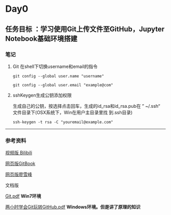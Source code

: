 # Day0

## 任务目标 ：学习使用Git上传文件至GitHub，Jupyter Notebook基础环境搭建

### **笔记**
1. Git 在shell下切换username和email的指令
    
    ```shell
    git config --global user.name "username"

    git config --global user.email "example@com"
    ```
2. sshKeygen生成公钥添加权限

    生成自己的公钥，按选择点击回车，生成的id_rsa和id_rsa.pub在 ” ~/.ssh“ 文件目录下(OSX系统下，Win在用户主目录里找 到.ssh目录)

    ```shell
    ssh-keygen -t rsa -C "youremail@example.com"
    ```
***
### 参考资料

[视频版 Bilibili](https://www.bilibili.com/video/av10475153?from=search&seid=11281184335048850372)

[网页版GitBook](https://git-scm.com/book/zh/v2)

[网页版廖雪峰](https://www.liaoxuefeng.com/wiki/0013739516305929606dd18361248578c67b8067c8c017b000)

文档版

[Git.pdf](https://github.com/gokoo/PythonAnalystNotebook/blob/master/Day0/git.pdf)  **Win7环境**

[两小时学会Git玩转GitHub.pdf](https://github.com/gokoo/PythonAnalystNotebook/blob/master/Day0/两小时学会Git玩转GitHub.pdf) **Windows环境。但是讲了原理的知识**

